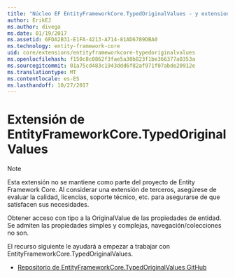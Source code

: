 ```yaml
---
title: "Núcleo EF EntityFrameworkCore.TypedOriginalValues - y extensiones de herramientas:"
author: ErikEJ
ms.author: divega
ms.date: 01/19/2017
ms.assetid: 6FDA2B31-E1FA-4213-A714-81AD6789DBA0
ms.technology: entity-framework-core
uid: core/extensions/entityframeworkcore-typedoriginalvalues
ms.openlocfilehash: f150c8c0862f3fae5a30b823f1be366377a0353a
ms.sourcegitcommit: 01a75cd483c1943ddd6f82af971f07abde20912e
ms.translationtype: MT
ms.contentlocale: es-ES
ms.lasthandoff: 10/27/2017
---
```

# <a name="entityframeworkcoretypedoriginalvalues-extension"></a>Extensión de EntityFrameworkCore.TypedOriginalValues

> [!NOTE]  
> Esta extensión no se mantiene como parte del proyecto de Entity Framework Core. Al considerar una extensión de terceros, asegúrese de evaluar la calidad, licencias, soporte técnico, etc. para asegurarse de que satisfacen sus necesidades.

Obtener acceso con tipo a la OriginalValue de las propiedades de entidad. Se admiten las propiedades simples y complejas, navegación/colecciones no son.

El recurso siguiente le ayudará a empezar a trabajar con EntityFrameworkCore.TypedOriginalValues.
* [Repositorio de EntityFrameworkCore.TypedOriginalValues GitHub](https://github.com/NickStrupat/EntityFramework.TypedOriginalValues/)
